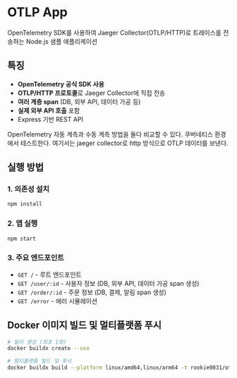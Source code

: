 # OTLP App

OpenTelemetry SDK를 사용하여 Jaeger Collector(OTLP/HTTP)로 트레이스를 전송하는 Node.js 샘플 애플리케이션

## 특징
- **OpenTelemetry 공식 SDK 사용**
- **OTLP/HTTP 프로토콜**로 Jaeger Collector에 직접 전송
- **여러 계층 span** (DB, 외부 API, 데이터 가공 등)
- **실제 외부 API 호출** 포함
- Express 기반 REST API

OpenTelemetry 자동 계측과 수동 계측 방법을 둘다 비교할 수 있다.
쿠버네티스 환경에서 테스트한다. 여기서는 jaeger collector로 http 방식으로 OTLP 데이터를 보낸다.


## 실행 방법

### 1. 의존성 설치
```bash
npm install
```

### 2. 앱 실행
```bash
npm start
```

### 3. 주요 엔드포인트
- `GET /` - 루트 엔드포인트
- `GET /user/:id` - 사용자 정보 (DB, 외부 API, 데이터 가공 span 생성)
- `GET /order/:id` - 주문 정보 (DB, 결제, 알림 span 생성)
- `GET /error` - 에러 시뮬레이션

## Docker 이미지 빌드 및 멀티플랫폼 푸시

```bash
# 빌더 생성 (최초 1회)
docker buildx create --use

# 멀티플랫폼 빌드 및 푸시
docker buildx build --platform linux/amd64,linux/arm64 -t rookie0031/otlp-app:latest --push .
```
